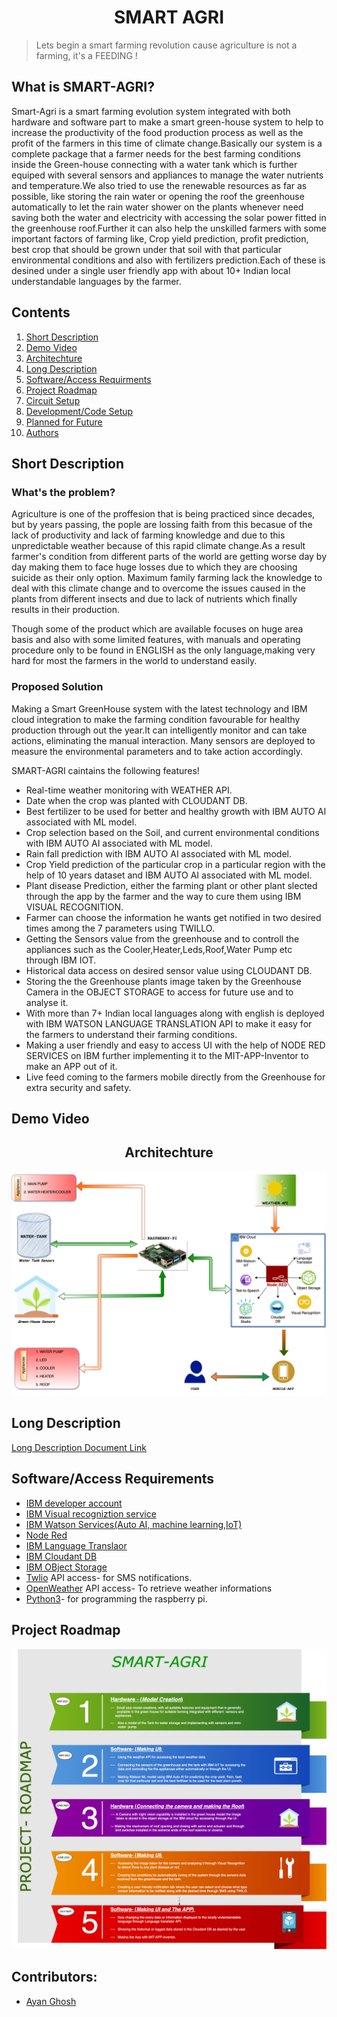 <h1 align="center">SMART AGRI</h1>

  >Lets begin a smart farming revolution cause agriculture is not a farming, it's a FEEDING !

## What is SMART-AGRI?

Smart-Agri is a smart farming evolution system integrated with both hardware and software part to make a smart green-house system to help to increase the productivity of the food production process as well as the profit of the farmers in this time of climate change.Basically our system is a complete package that a farmer needs for the best farming conditions inside the Green-house connecting with a water tank which is further equiped with several sensors and appliances to manage the water nutrients and temperature.We also tried to use the renewable resources as far as possible, like storing the rain water or opening the roof the greenhouse automatically to let the rain water shower on the plants whenever need saving both the water and electricity with accessing the solar power fitted in the greenhouse roof.Further it can also help the unskilled farmers with some important factors of farming like, Crop yield prediction, profit prediction, best crop that should be grown under that soil with that particular environmental conditions and also with fertilizers prediction.Each of these is desined under a single user friendly app with about 10+ Indian local understandable languages by the farmer. 

## Contents 

01. [Short Description](#Short-Description)
02. [Demo Video](#Demo-Video)
03. [Architechture](#Architechture)
04. [Long Description](##Long-Description)
05. [Software/Access Requirments](#Software/Access-Requirments)
06. [Project Roadmap](#Project-Roadmap)
07. [Circuit Setup](#Circuit-Setup)
08. [Development/Code Setup](#Development/Code-Setup)
09. [Planned for Future](#Planned-for-Future)
10. [Authors](#Authors)

## Short Description <a name="Short-Description"></a>

### What's the problem?

Agriculture is one of the proffesion that is being practiced since decades, but by years passing, the pople are lossing faith from this becasue of the lack of productivity and lack of farming knowledge and due to this unpredictable weather because of this rapid climate change.As a result farmer's condition from different parts of the world are getting worse day by day making them to face huge losses due to which they are choosing suicide as their only option.
Maximum family farming lack the knowledge to deal with this climate change and to overcome the issues caused in the plants from different insects and due to lack of nutrients which finally results in their production.

Though some of the product which are available focuses on huge area basis and also with some limited features, with manuals and operating procedure only to be found in ENGLISH as the only language,making very hard for most the farmers in the world to understand easily.

### Proposed Solution

Making a Smart GreenHouse system with the latest technology and IBM cloud integration to make the farming condition favourable for healthy production through out the year.It can intelligently monitor and can take actions, eliminating the manual interaction. Many sensors are deployed to measure the environmental parameters and to take action accordingly.

SMART-AGRI caintains the following features!

* Real-time weather monitoring with WEATHER API.
* Date when the crop was planted with CLOUDANT DB.
* Best fertilizer to be used for better and healthy growth with IBM AUTO AI associated with ML model.
* Crop selection based on the Soil, and current environmental conditions with IBM AUTO AI associated with ML model.
* Rain fall prediction with IBM AUTO AI associated with ML model.
* Crop Yield prediction of the particular crop in a particular region with the help of 10 years dataset and IBM AUTO AI associated with ML model.
* Plant disease Prediction, either the farming plant or other plant slected through the app by the farmer and the way to cure them using IBM VISUAL RECOGNITION.
* Farmer can choose the information he wants get notified in two desired times among the 7 parameters using TWILLO.
* Getting the Sensors value from the greenhouse and to controll the appliances such as the Cooler,Heater,Leds,Roof,Water Pump etc through IBM IOT.
* Historical data access on desired sensor value using CLOUDANT DB.
* Storing the the Greenhouse plants image taken by the Greenhouse Camera in the OBJECT STORAGE to access for future use and to analyse it.
* With more than 7+ Indian local languages along with english is deployed with IBM WATSON LANGUAGE TRANSLATION API to make it easy for the farmers to understand their farming conditions. 
* Making a user friendly and easy to access UI with the help of NODE RED SERVICES on IBM further implementing it to the MIT-APP-Inventor to make an APP out of it.
* Live feed coming to the farmers mobile directly from the Greenhouse for extra security and safety.

## Demo Video <a name="Demo-Video"></a>



<h2 align="center">Architechture</h1><a name="Architechture"></a>

![Architecture Image](https://github.com/Ayanghosh-agno/Call-for-code-2021-SmartAgri/blob/main/Image/project%20architecture.png)

## Long Description <a name="Long-Description"></a>
[Long Description Document Link](https://github.com)

## Software/Access Requirements<a name="Software/Access-Requirments"></a> 
 * [IBM developer account](https://cloud.ibm.com/login)
 * [IBM Visual recogniztion service](https://cloud.ibm.com/login)
 * [IBM Watson Services(Auto AI, machine learning,IoT)](https://cloud.ibm.com/login)
 * [Node Red](https://cloud.ibm.com/login)
 * [IBM Language Translaor](https://cloud.ibm.com/login)
 * [IBM Cloudant DB](https://cloud.ibm.com/login)
 * [IBM OBject Storage](https://cloud.ibm.com/login)
 * [Twlio](https://www.twilio.com/) API access- for SMS notifications.
 * [OpenWeather](https://openweathermap.org/api) API access- To retrieve weather informations
 * [Python3](https://www.python.org)- for programming the raspberry pi.

## Project Roadmap <a name="Project-Roadmap"></a>
![picture alt](https://github.com/Ayanghosh-agno/Call-for-code-2021-SmartAgri/blob/main/Image/Project-Roadmap.png)












## Contributors:<a name="Authors"></a>
* [Ayan Ghosh](https://github.com/Ayanghosh-agno)
